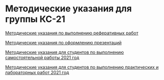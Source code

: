 # Методические указания для группы КС-21

[Методические указания по выполнению реферативных работ](./2021_методические_09.02.01_1.pdf)

[Методические указания по оформлению презентаций](./2021_методические_09.02.01_2.pdf)

[Методические указания для студентов по выполнению самостоятельной работы 2021 год](./2021_методические_09.02.01_3.pdf)

[Методические указания для студентов по выполнению практических и лабораторных работ 2021 год](./2021_методические_09.02.01_4.pdf)



